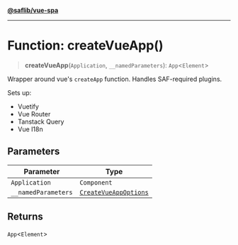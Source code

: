 [**@saflib/vue-spa**](../index.md)

***

# Function: createVueApp()

> **createVueApp**(`Application`, `__namedParameters`): `App`\<`Element`\>

Wrapper around vue's `createApp` function. Handles SAF-required plugins.

Sets up:
- Vuetify
- Vue Router
- Tanstack Query
- Vue I18n

## Parameters

| Parameter | Type |
| ------ | ------ |
| `Application` | `Component` |
| `__namedParameters` | [`CreateVueAppOptions`](../interfaces/CreateVueAppOptions.md) |

## Returns

`App`\<`Element`\>

